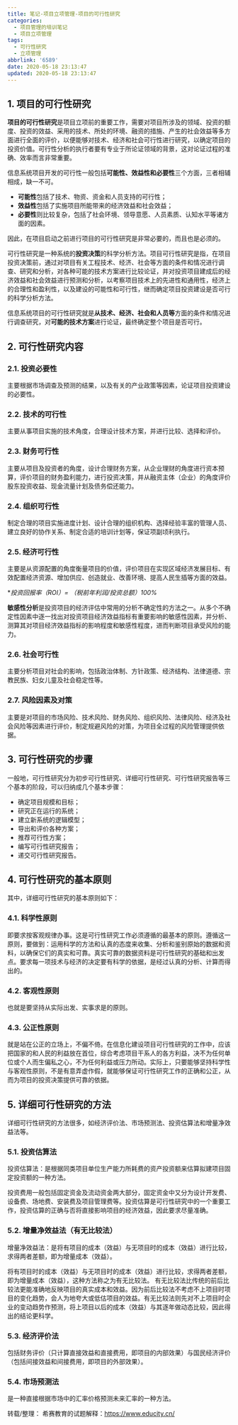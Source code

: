 ```yaml
---
title: 笔记-项目立项管理-项目的可行性研究
categories:
  - 项目管理的培训笔记
  - 项目立项管理
tags:
  - 可行性研究
  - 立项管理
abbrlink: '6589'
date: 2020-05-18 23:13:47
updated: 2020-05-18 23:13:47
---
```



## 1. 项目的可行性研究

**项目的可行性研究**是项目立项前的重要工作，需要对项目所涉及的领域、投资的额度、投资的效益、采用的技术、所处的环境、融资的措施、产生的社会效益等多方面进行全面的评价，以便能够对技术、经济和社会可行性进行研究，以确定项目的投资价值。可行性分析的执行者要有专业于所论证领域的背景，这对论证过程的准确、效率而言非常重要。
<!-- more -->
信息系统项目开发的可行性一般包括**可能性、效益性和必要性**三个方面，三者相辅相成，缺一不可。

- **可能性**包括了技术、物资、资金和人员支持的可行性；
- **效益性**包括了实施项目所能带来的经济效益和社会效益；
- **必要性**则比较复杂，包括了社会环境、领导意愿、人员素质、认知水平等诸方面的因素。

因此，在项目启动之前进行项目的可行性研究是非常必要的，而且也是必须的。

可行性研究是一种系统的**投资决策**的科学分析方法。项目可行性研究是指，在项目投资决策前，通过对项目有关工程技术、经济、社会等方面的条件和情况进行调查、研究和分析，对各种可能的技术方案进行比较论证，并对投资项目建成后的经济效益和社会效益进行预测和分析，以考察项目技术上的先进性和通用性，经济上的合理性和盈利性，以及建设的可能性和可行性，继而确定项目投资建设是否可行的科学分析方法。

信息系统项目的可行性研究就是**从技术、经济、社会和人员等**方面的条件和情况进行调查研究，对**可能的技术方案**进行论证，最终确定整个项目是否可行。

## 2. 可行性研究内容

### 2.1. 投资必要性

主要根据市场调查及预测的结果，以及有关的产业政策等因素，论证项目投资建设的必要性。

### 2.2. 技术的可行性

主要从事项目实施的技术角度，合理设计技术方案，并进行比较、选择和评价。

### 2.3. 财务可行性

主要从项目及投资者的角度，设计合理财务方案，从企业理财的角度进行资本预算，评价项目的财务盈利能力，进行投资决策，并从融资主体（企业）的角度评价股东投资收益、现金流量计划及债务偿还能力。

### 2.4. 组织可行性

制定合理的项目实施进度计划、设计合理的组织机构、选择经验丰富的管理人员、建立良好的协作关系、制定合适的培训计划等，保证项副顷利执行。

### 2.5. 经济可行性

主要是从资源配置的角度衡量项目的价值，评价项目在实现区域经济发展目标、有效配置经济资源、增加供应、创造就业、改善环境、提高人民生插等方面的效益。

**投资回报率（ROI）= （税前年利润/投资总额）*100%**

**敏感性分析**是投资项目的经济评估中常用的分析不确定性的方法之一。从多个不确定性因素中逐一找出对投资项目经济效益指标有重要影响的敏感性因素，并分析、测算其对项目经济效益指标的影响程度和敏感性程度，进而判断项目承受风险的能力。

### 2.6. 社会可行性

主要分析项目对社会的影响，包括政治体制、方针政策、经济结构、法律道德、宗教民族、妇女儿童及社会稳定性等。

### 2.7. 风险因素及对策

主要是对项目的市场风险、技术风险、财务风险、组织风险、法律风险、经济及社会风险等因素进行评价，制定规避风险的对策，为项目全过程的风险管理提供依据。

## 3. 可行性研究的步骤

一般地，可行性研究分为初步可行性研究、详细可行性研究、可行性研究报告等三个基本的阶段，可以归纳成几个基本步骤：

- 确定项目规模和目标；
- 研究正在运行的系统；
- 建立新系统的逻辑模型；
- 导出和评价各种方案；
- 推荐可行性方案；
- 编写可行性研究报告；
- 递交可行性研究报告。

## 4. 可行性研究的基本原则

其中，详细可行性研究的基本原则如下：

### 4.1. 科学性原则

即要求按客观规律办事。这是可行性研究工作必须遵循的最基本的原则。遵循这一原则，要做到：运用科学的方法和认真的态度来收集、分析和鉴别原始的数据和资料，以确保它们的真实和可靠。真实可靠的数据资料是可行性研究的基础和出发点。要求每一项技术与经济的决定要有科学的依据，是经过认真的分析、计算而得出的。

### 4.2. 客观性原则

也就是要坚持从实际出发、实事求是的原则。

### 4.3. 公正性原则

就是站在公正的立场上，不偏不倚。在信息化建设项目可行性研究的工作中，应该把国家的和人民的利益放在首位，综合考虑项目干系人的各方利益，决不为任何单位或个人而生偏私之心，不为任何利益或压力所动。实际上，只要能够坚持科学性与客观性原则，不是有意弄虚作假，就能够保证可行性研究工作的正确和公正，从而为项目的投资决策提供可靠的依据。

## 5. 详细可行性研究的方法

详细可行性研究的方法很多，如经济评价法、市场预测法、投资估算法和增量净效益法等。

### 5.1. 投资估算法

投资估算法：是根据同类项目单位生产能力所耗费的资产投资额来估算拟建项目固定投资额的一种方法。

投资费用一般包括固定资金及流动资金两大部分，固定资金中又分为设计开发费、设备费、场地费、安装费及项目管理费等。投资估算是可行性研究中的一个重要工作，投资估算的正确与否将直接影响项目的经济效益，因此要求尽量准确。

### 5.2. 增量净效益法（有无比较法）

增量净效益法：是将有项目的成本（效益）与无项目时的成本（效益）进行比较，求得两者差额，即为增量成本（效益）。

将有项目时的成本（效益）与无项目时的成本（效益）进行比较，求得两者差额，即为增量成本（效益），这种方法称之为有无比较法。
有无比较法比传统的前后比较法更能准确地反映项目的真实成本和效益。因为前后比较法不考虑不上项目时项目的变化趋势，会人为地夸大或低估项目的效益。有无比较法则先对不上项目时企业的变动趋势作预测，将上项目以后的成本（效益）与其逐年做动态比较，因此得出的结论更科学。

### 5.3. 经济评价法

包括财务评价（只计算直接效益和直接费用，即项目的内部效果）与国民经济评价（包括间接效益和间接费用，即项目的外部效果）。

### 5.4. 市场预测法

是一种直接根据市场中的汇率价格预测未来汇率的一种方法。

转载/整理：
希赛教育的试题解释：<https://www.educity.cn/>
